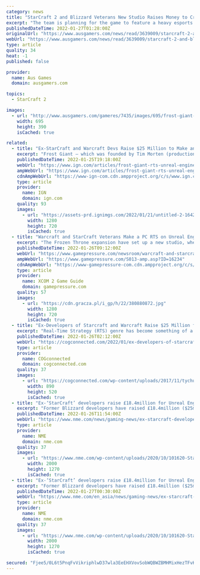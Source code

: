 ```yaml
---
category: news
title: "StarCraft 2 and Blizzard Veterans New Studio Raises Money to Create a New RTS"
excerpt: "The team is planning for the game to feature a heavy esports component meaning it could become a spiritual successor of sorts to StarCraft. It's also looking to push the genre forward, tech-wise and in terms of approach-ability. \"We absolutely want to make ..."
publishedDateTime: 2022-01-27T01:28:00Z
originalUrl: "https://www.ausgamers.com/news/read/3639009/starcraft-2-and-blizzard-veterans-new-studio-raises-money-to-create-a-new-rts"
webUrl: "https://www.ausgamers.com/news/read/3639009/starcraft-2-and-blizzard-veterans-new-studio-raises-money-to-create-a-new-rts"
type: article
quality: 34
heat: -1
published: false

provider:
  name: Aus Games
  domain: ausgamers.com

topics:
  - StarCraft 2

images:
  - url: "http://www.ausgamers.com/gameres/7435/images/695/frost-giant-studios.jpg"
    width: 695
    height: 390
    isCached: true

related:
  - title: "Ex-StarCraft and Warcraft Devs Raise $25 Million to Make an Unreal Engine 5 RTS"
    excerpt: "Frost Giant – which was founded by Tim Morten (production director on StarCraft 2) and Tim Campbell (lead campaign designer on WarCraft 3: The Frozen Throne) – was founded in 2020 with the ..."
    publishedDateTime: 2022-01-25T19:18:00Z
    webUrl: "https://www.ign.com/articles/frost-giant-rts-unreal-engine-5-funding-starcraft-warcraft-blizzard"
    ampWebUrl: "https://www.ign.com/articles/frost-giant-rts-unreal-engine-5-funding-starcraft-warcraft-blizzard"
    cdnAmpWebUrl: "https://www-ign-com.cdn.ampproject.org/c/s/www.ign.com/articles/frost-giant-rts-unreal-engine-5-funding-starcraft-warcraft-blizzard"
    type: article
    provider:
      name: IGN
      domain: ign.com
    quality: 93
    images:
      - url: "https://assets-prd.ignimgs.com/2022/01/21/untitled-2-1642770149082.jpg?width=1280"
        width: 1280
        height: 720
        isCached: true
  - title: "Warcraft and StarCraft Veterans Make a PC RTS on Unreal Engine 5"
    excerpt: "The Frozen Throne expansion have set up a new studio, where they are working on a PC RTS. They have already raised over $34 million for this purpose."
    publishedDateTime: 2022-01-26T09:12:00Z
    webUrl: "https://www.gamepressure.com/newsroom/warcraft-and-starcraft-veterans-make-a-pc-rts-on-unreal-engine-5/z03f6a"
    ampWebUrl: "https://www.gamepressure.com/S013-amp.asp?ID=16234"
    cdnAmpWebUrl: "https://www-gamepressure-com.cdn.ampproject.org/c/s/www.gamepressure.com/S013-amp.asp?ID=16234"
    type: article
    provider:
      name: XCOM 2 Game Guide
      domain: gamepressure.com
    quality: 57
    images:
      - url: "https://cdn.gracza.pl/i_gp/h/22/380880872.jpg"
        width: 1280
        height: 720
        isCached: true
  - title: "Ex-Developers of Starcraft and Warcraft Raise $25 Million for New RTS"
    excerpt: "Real-Time Strategy (RTS) genre has become something of a niche in the modern gaming landscape. Frost Giant Games hopes to change that."
    publishedDateTime: 2022-01-26T02:12:00Z
    webUrl: "https://cogconnected.com/2022/01/ex-developers-of-starcraft-warcraft-raise-25-million-new-rts/"
    type: article
    provider:
      name: COGconnected
      domain: cogconnected.com
    quality: 37
    images:
      - url: "https://cogconnected.com/wp-content/uploads/2017/11/tychus-starcraft-ii-feat-min.jpg"
        width: 890
        height: 520
        isCached: true
  - title: "Ex-‘StarCraft’ developers raise £18.4million for Unreal Engine 5 RTS"
    excerpt: "Former Blizzard developers have raised £18.4million ($25million USD) to create a real-time strategy (RTS) game built with Unreal Engine 5. The latest round of funding for Frost Giant Studios has raised £18."
    publishedDateTime: 2022-01-26T11:54:00Z
    webUrl: "https://www.nme.com/news/gaming-news/ex-starcraft-developers-raise-18-4million-for-unreal-engine-5-rts-3146722"
    type: article
    provider:
      name: NME
      domain: nme.com
    quality: 37
    images:
      - url: "https://www.nme.com/wp-content/uploads/2020/10/101620-Starcraft-II-Blizzard-Entertainment.jpg"
        width: 2000
        height: 1270
        isCached: true
  - title: "Ex-‘StarCraft’ developers raise £18.4million for Unreal Engine 5 RTS"
    excerpt: "Former Blizzard developers have raised £18.4million ($25million USD) to create a real-time strategy (RTS) game built with Unreal Engine 5. The latest round of funding for Frost Giant Studios has raised £18."
    publishedDateTime: 2022-01-27T00:30:00Z
    webUrl: "https://www.nme.com/en_asia/news/gaming-news/ex-starcraft-developers-raise-18-4million-for-unreal-engine-5-rts-3147493"
    type: article
    provider:
      name: NME
      domain: nme.com
    quality: 37
    images:
      - url: "https://www.nme.com/wp-content/uploads/2020/10/101620-Starcraft-II-Blizzard-Entertainment.jpg"
        width: 2000
        height: 1270
        isCached: true

secured: "Fjee5/0L6t5PnqFvVikriphlwD37wla3EeEHXVovSobWQBWZBMHMixHezTFvKjxGTbEM5f3KTyElbG6nSjntEbYm2DGjRDoamwLLb3GtT/anMMpgvQBe/FPbBpeq1aXo8t2BMjHq/QfQgWXII+2g0txAf2gQIu9t1Ra0nN45qqWvKq+xYCtCplNwdIwx787Yovb0HgPNs66zG+RDDiDlH8EAub4xD3TzSiKVT3XXOaL2jsuaLsDBLFKKnlcociOP4k9l79Rq0OYjdhkLWE9lRT5SejqtuUA3J7Vka3RkvfAFEM+N7tq5jJkRU0mMWuQzRKgZ+1/0Pz2MRlnPnHjQiRLA83k7G4fNZ7SFfIJ0euM=;PzvmCh8BiZSuV0nZHDV3dQ=="
---
```


